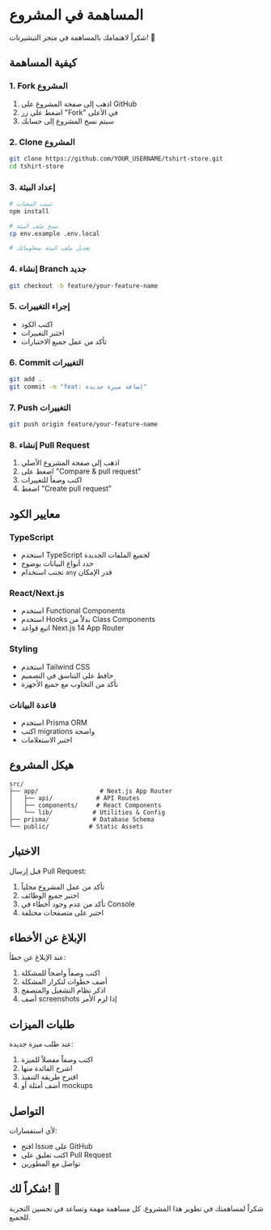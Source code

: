 # المساهمة في المشروع

شكراً لاهتمامك بالمساهمة في متجر التيشيرتات! 🎉

## كيفية المساهمة

### 1. Fork المشروع

1. اذهب إلى صفحة المشروع على GitHub
2. اضغط على زر "Fork" في الأعلى
3. سيتم نسخ المشروع إلى حسابك

### 2. Clone المشروع

```bash
git clone https://github.com/YOUR_USERNAME/tshirt-store.git
cd tshirt-store
```

### 3. إعداد البيئة

```bash
# تثبيت التبعيات
npm install

# نسخ ملف البيئة
cp env.example .env.local

# تعديل ملف البيئة بمعلوماتك
```

### 4. إنشاء Branch جديد

```bash
git checkout -b feature/your-feature-name
```

### 5. إجراء التغييرات

- اكتب الكود
- اختبر التغييرات
- تأكد من عمل جميع الاختبارات

### 6. Commit التغييرات

```bash
git add .
git commit -m "feat: إضافة ميزة جديدة"
```

### 7. Push التغييرات

```bash
git push origin feature/your-feature-name
```

### 8. إنشاء Pull Request

1. اذهب إلى صفحة المشروع الأصلي
2. اضغط على "Compare & pull request"
3. اكتب وصفاً للتغييرات
4. اضغط "Create pull request"

## معايير الكود

### TypeScript

- استخدم TypeScript لجميع الملفات الجديدة
- حدد أنواع البيانات بوضوح
- تجنب استخدام `any` قدر الإمكان

### React/Next.js

- استخدم Functional Components
- استخدم Hooks بدلاً من Class Components
- اتبع قواعد Next.js 14 App Router

### Styling

- استخدم Tailwind CSS
- حافظ على التناسق في التصميم
- تأكد من التجاوب مع جميع الأجهزة

### قاعدة البيانات

- استخدم Prisma ORM
- اكتب migrations واضحة
- اختبر الاستعلامات

## هيكل المشروع

```
src/
├── app/                 # Next.js App Router
│   ├── api/            # API Routes
│   ├── components/     # React Components
│   └── lib/           # Utilities & Config
├── prisma/            # Database Schema
└── public/           # Static Assets
```

## الاختبار

قبل إرسال Pull Request:

1. تأكد من عمل المشروع محلياً
2. اختبر جميع الوظائف
3. تأكد من عدم وجود أخطاء في Console
4. اختبر على متصفحات مختلفة

## الإبلاغ عن الأخطاء

عند الإبلاغ عن خطأ:

1. اكتب وصفاً واضحاً للمشكلة
2. أضف خطوات لتكرار المشكلة
3. اذكر نظام التشغيل والمتصفح
4. أضف screenshots إذا لزم الأمر

## طلبات الميزات

عند طلب ميزة جديدة:

1. اكتب وصفاً مفصلاً للميزة
2. اشرح الفائدة منها
3. اقترح طريقة التنفيذ
4. أضف أمثلة أو mockups

## التواصل

لأي استفسارات:

- افتح Issue على GitHub
- اكتب تعليق على Pull Request
- تواصل مع المطورين

## شكراً لك! 🙏

شكراً لمساهمتك في تطوير هذا المشروع. كل مساهمة مهمة وتساعد في تحسين التجربة للجميع. 